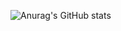 ![Anurag's GitHub stats](https://github-readme-stats.vercel.app/api?username=FabianMatata&show_icons=true&theme=radical)

